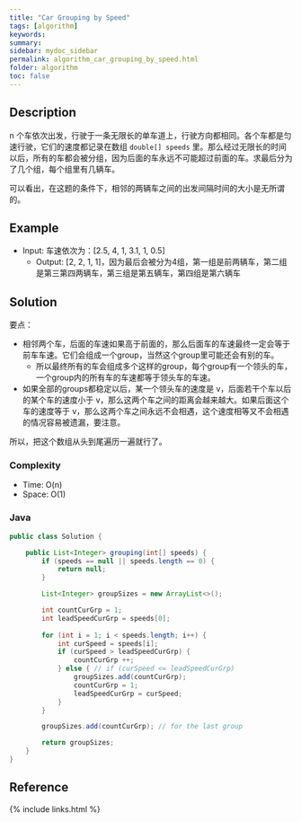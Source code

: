 ```yaml
---
title: "Car Grouping by Speed"
tags: [algorithm]
keywords:
summary:
sidebar: mydoc_sidebar
permalink: algorithm_car_grouping_by_speed.html
folder: algorithm
toc: false
---
```


## Description
n 个车依次出发，行驶于一条无限长的单车道上，行驶方向都相同。各个车都是匀速行驶，它们的速度都记录在数组 `double[] speeds` 里。那么经过无限长的时间以后，所有的车都会被分组，因为后面的车永远不可能超过前面的车。求最后分为了几个组，每个组里有几辆车。

可以看出，在这题的条件下，相邻的两辆车之间的出发间隔时间的大小是无所谓的。

## Example

* Input: 车速依次为：[2.5, 4, 1, 3.1, 1, 0.5]
  * Output: [2, 2, 1, 1]，因为最后会被分为4组，第一组是前两辆车，第二组是第三第四两辆车，第三组是第五辆车，第四组是第六辆车

## Solution
要点：
* 相邻两个车，后面的车速如果高于前面的，那么后面车的车速最终一定会等于前车车速。它们会组成一个group，当然这个group里可能还会有别的车。
  * 所以最终所有的车会组成多个这样的group，每个group有一个领头的车，一个group内的所有车的车速都等于领头车的车速。
* 如果全部的groups都稳定以后，某一个领头车的速度是 v，后面若干个车以后的某个车的速度小于 v，那么这两个车之间的距离会越来越大。如果后面这个车的速度等于 v，那么这两个车之间永远不会相遇，这个速度相等又不会相遇的情况容易被遗漏，要注意。

所以，把这个数组从头到尾遍历一遍就行了。

### Complexity
* Time: O(n)
* Space: O(1)

### Java
```java
public class Solution {

    public List<Integer> grouping(int[] speeds) {
        if (speeds == null || speeds.length == 0) {
            return null;
        }

        List<Integer> groupSizes = new ArrayList<>();

        int countCurGrp = 1;
        int leadSpeedCurGrp = speeds[0];
    
        for (int i = 1; i < speeds.length; i++) {
            int curSpeed = speeds[i];
            if (curSpeed > leadSpeedCurGrp) {
                countCurGrp ++;
            } else { // if (curSpeed <= leadSpeedCurGrp)
                groupSizes.add(countCurGrp);
                countCurGrp = 1;
                leadSpeedCurGrp = curSpeed;
            }
        }

        groupSizes.add(countCurGrp); // for the last group

        return groupSizes;
    }
}
```

## Reference


{% include links.html %}

